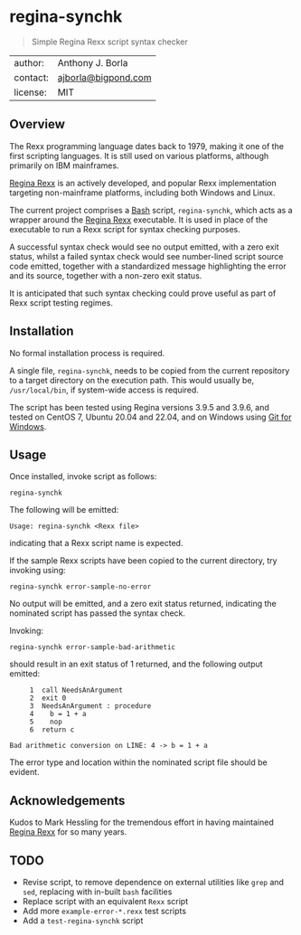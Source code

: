 # regina-synchk
> Simple Regina Rexx script syntax checker

|||
| :---     | :--- |
| author:  | Anthony J. Borla |
| contact: | [ajborla@bigpond.com](ajborla@bigpond.com) |
| license: | MIT |

## Overview
The Rexx programming language dates back to 1979, making it one of the first scripting languages. It is still used on various platforms, although primarily on IBM mainframes.

[Regina Rexx](https://regina-rexx.sourceforge.io/) is an actively developed, and popular Rexx implementation targeting non-mainframe platforms, including both Windows and Linux.

The current project comprises a [Bash](https://en.wikipedia.org/wiki/Bash_(Unix_shell)) script, `regina-synchk`, which acts as a wrapper around the [Regina Rexx](https://regina-rexx.sourceforge.io/) executable. It is used in place of the executable to run a Rexx script for syntax checking purposes.

A successful syntax check would see no output emitted, with a zero exit status, whilst a failed syntax check would see number-lined script source code emitted, together with a standardized message highlighting the error and its source, together with a non-zero exit status.

It is anticipated that such syntax checking could prove useful as part of Rexx script testing regimes.

## Installation
No formal installation process is required.

A single file, `regina-synchk`, needs to be copied from the current repository to a target directory on the execution path. This would usually be, `/usr/local/bin`, if system-wide access is required.

The script has been tested using Regina versions 3.9.5 and 3.9.6, and tested on CentOS 7, Ubuntu 20.04 and 22.04, and on Windows using [Git for Windows](https://gitforwindows.org/).

## Usage
Once installed, invoke script as follows:

`regina-synchk`

The following will be emitted:

`Usage: regina-synchk <Rexx file>`

indicating that a Rexx script name is expected.

If the sample Rexx scripts have been copied to the current directory, try invoking using:

`regina-synchk error-sample-no-error`

No output will be emitted, and a zero exit status returned, indicating the nominated script has passed the syntax check.

Invoking:

`regina-synchk error-sample-bad-arithmetic`

should result in an exit status of 1 returned, and the following output emitted:

```
     1  call NeedsAnArgument
     2  exit 0
     3  NeedsAnArgument : procedure
     4    b = 1 + a
     5    nop
     6  return c

Bad arithmetic conversion on LINE: 4 -> b = 1 + a
```

The error type and location within the nominated script file should be evident.

## Acknowledgements
Kudos to Mark Hessling for the tremendous effort in having maintained [Regina Rexx](https://regina-rexx.sourceforge.io/) for so many years.

## TODO
- Revise script, to remove dependence on external utilities like `grep` and `sed`, replacing with in-built `bash` facilities
- Replace script with an equivalent `Rexx` script
- Add more `example-error-*.rexx` test scripts
- Add a `test-regina-synchk` script
